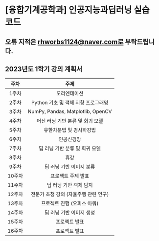 # [융합기계공학과] 인공지능과딥러닝 실습 코드
## 오류 지적은 rhworbs1124@naver.com로 부탁드립니다.
## 2023년도 1학기 강의 계획서

|주차|주제|
|:---:|:---:|
|1주차|오리엔테이션|
|2주차|Python 기초 및 객체 지향 프로그래밍|
|3주차|NumPy, Pandas, Matplotlib, OpenCV|
|4주차|머신 러닝 기반 분류 및 회귀 모델|
|5주차|유한차분법 및 경사하강법|
|6주차|인공신경망|
|7주차|딥 러닝 기반 분류 및 회귀 모델|
|8주차|휴강|
|9주차|딥 러닝 기반 이미지 분류|
|10주차|프로젝트 주제 발표|
|11주차|딥 러닝 기반 객체 탐지|
|12주차|전문가 초청 강의 (자율주행 관련 연구)|
|13주차|프로젝트 진행 (오피스 아워)|
|14주차|딥 러닝 기반 이미지 생성|
|15주차|프로젝트 발표|
|16주차|프로젝트 발표|
